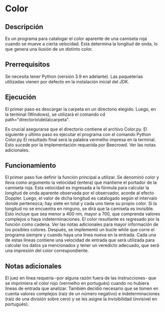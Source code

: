 # Color

## Descripción

Es un programa para catalogar el color aparente de una camiseta roja cuando se mueve a cierta velocidad. Esta determina la longitud de onda, lo que genera una ilusión de un distinto color.

##	Prerrequisitos

Se necesita tener Python (versión 3.9 en adelante). Las paqueterías utilizadas vienen por defecto en la instalación inicial del JDK.

##	Ejecución

El primer paso es descargar la carpeta en un directorio elegido. Luego, en la terminal (Windows), se utilizará el comando
    cd path="directorio\de\la\carpeta".

Es crucial asegurarse que el directorio contiene el archivo Color.py. El siguiente y último paso es ejecutar el programa con el comando
    Python Color.py
El resultado final será la palabra vermelho impresa en la terminal. Esto sucede por la implementación requerida por Beecrowd. Ver las notas adicionales.

##	Funcionamiento 

El primer paso fue definir la función principal a utilizar. Se denominó color y lleva como argumento la velocidad (entera) que mantiene el portador de la camiseta roja. Esta velocidad es ingresada a la fórmula para calcular la longitud de onda aparente observada por el observador, acorde al efecto Doppler. Luego, el valor de dicha longitud es catalogado según el intervalo donde pertenezca; hay siete en total y cada uno tiene su propio color. Si la longitud no se encuentra en ninguno, se dirá que la camiseta es invisible. Esto incluye que sea menor a 400 nm, mayor a 700, que comprenda valores complejos o haya indeterminaciones. El color resultante es regresado por la función como cadena. Ver las notas adicionales para mayor información de los posibles colores. Después, se implementó un bucle while que corre el programa siempre y cuando haya una línea nueva en la entrada. Cada una de estas líneas contiene una velocidad de entrada que será utilizada para calcular los datos ya mencionados y tener un veredicto adecuado, que será una impresión del color correspondiente.

##	Notas adicionales

El juez en línea requería –por alguna razón fuera de las instrucciones- que se imprimiera el color rojo (vermelho en portugués) cuando no hubiera líneas de entrada que analizar. También decidió necesario que se tomen en cuenta valores complejos (raíz de un número negativo) e indeterminaciones (raíz de una división sobre cero) y se les asigne la invisibilidad (invisivel en portugués).
